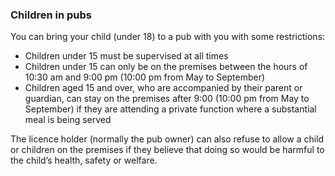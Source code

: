 ###  Children in pubs

You can bring your child (under 18) to a pub with you with some restrictions:

  * Children under 15 must be supervised at all times 
  * Children under 15 can only be on the premises between the hours of 10:30 am and 9:00 pm (10:00 pm from May to September) 
  * Children aged 15 and over, who are accompanied by their parent or guardian, can stay on the premises after 9:00 (10:00 pm from May to September) if they are attending a private function where a substantial meal is being served 

The licence holder (normally the pub owner) can also refuse to allow a child
or children on the premises if they believe that doing so would be harmful to
the child’s health, safety or welfare.
